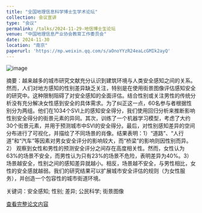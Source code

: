 ```yaml
---
title: "全国地理信息科学博士生学术论坛"
collection: 会议宣讲
type: "会议"
permalink: /talks/2024-11-29-地信博士生论坛
venue: "中国地理信息产业协会教育工作委员会"
date: 2024-11-30
location: "南京"
paperurl: 'https://mp.weixin.qq.com/s/aOnoYYzR24eaLcGMIk2ayQ'
---
```

![image](https://github.com/user-attachments/assets/ab69a2b0-6126-4265-b790-52042c4d34fe)


摘要：越来越多的城市研究文献充分认识到建筑环境与人类安全感知之间的关系。然而，人们对地方感知的性别差异缺乏关注，特别是在使用街景图像评估感知安全的研究中。这种限制阻碍了对安全感知的全面评估。结合性别或关注男性的传统分析没有充分解决女性感到安全的具体需求。为了纠正这一点，60名参与者根据性别分为两组。他们在1034个SVI上的感知安全得分，我们使用回归分析来推断影响性别安全得分的街景元素的异同。其次，训练了一个机器学习模型，考虑了大约30个街景元素，并用于预测城市中SVI的安全得分。最后，对性别感知差异的空间分布进行了可视化，并描绘了不同场景的肖像。结果表明：1）“道路”、“人行道”和“汽车”等因素对男女安全评分的影响较大，而“桥梁”的影响则因性别而异。2） 观察到女性和男性的预测安全评分之间存在高度相关性。然而，女性认为63%的场景不安全，而男性认为只有23%的场景不危险，表明差异为40%。3） 场景越安全，性别之间的感知差异就越小。相反，场景越不安全，与男性相比，女性的安全感就越弱。我们的研究结果可以扩展城市安全评估的规则（为女性服务），并创造一个包容性的城市街道环境。

关键词：安全感知; 性别; 差异; 公民科学; 街景图像

[查看完整论文内容](https://doi.org/10.1016/j.jag.2023.103537)
